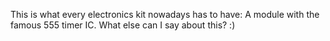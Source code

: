 This is what every electronics kit nowadays has to have:
A module with the famous 555 timer IC.
What else can I say about this? :)
